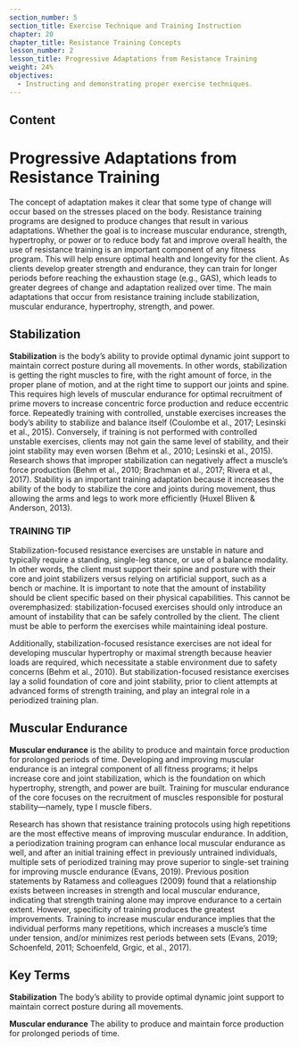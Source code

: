```yaml
---
section_number: 5
section_title: Exercise Technique and Training Instruction
chapter: 20
chapter_title: Resistance Training Concepts
lesson_number: 2
lesson_title: Progressive Adaptations from Resistance Training
weight: 24%
objectives:
  - Instructing and demonstrating proper exercise techniques.
---
```


## Content
# Progressive Adaptations from Resistance Training

The concept of adaptation makes it clear that some type of change will occur based on the stresses placed on the body. Resistance training programs are designed to produce changes that result in various adaptations. Whether the goal is to increase muscular endurance, strength, hypertrophy, or power or to reduce body fat and improve overall health, the use of resistance training is an important component of any fitness program. This will help ensure optimal health and longevity for the client. As clients develop greater strength and endurance, they can train for longer periods before reaching the exhaustion stage (e.g., GAS), which leads to greater degrees of change and adaptation realized over time. The main adaptations that occur from resistance training include stabilization, muscular endurance, hypertrophy, strength, and power.

## Stabilization

**Stabilization** is the body’s ability to provide optimal dynamic joint support to maintain correct posture during all movements. In other words, stabilization is getting the right muscles to fire, with the right amount of force, in the proper plane of motion, and at the right time to support our joints and spine. This requires high levels of muscular endurance for optimal recruitment of prime movers to increase concentric force production and reduce eccentric force. Repeatedly training with controlled, unstable exercises increases the body’s ability to stabilize and balance itself (Coulombe et al., 2017; Lesinski et al., 2015). Conversely, if training is not performed with controlled unstable exercises, clients may not gain the same level of stability, and their joint stability may even worsen (Behm et al., 2010; Lesinski et al., 2015). Research shows that improper stabilization can negatively affect a muscle’s force production (Behm et al., 2010; Brachman et al., 2017; Rivera et al., 2017). Stability is an important training adaptation because it increases the ability of the body to stabilize the core and joints during movement, thus allowing the arms and legs to work more efficiently (Huxel Bliven & Anderson, 2013).

### TRAINING TIP

Stabilization-focused resistance exercises are unstable in nature and typically require a standing, single-leg stance, or use of a balance modality. In other words, the client must support their spine and posture with their core and joint stabilizers versus relying on artificial support, such as a bench or machine. It is important to note that the amount of instability should be client specific based on their physical capabilities. This cannot be overemphasized: stabilization-focused exercises should only introduce an amount of instability that can be safely controlled by the client. The client must be able to perform the exercises while maintaining ideal posture.

Additionally, stabilization-focused resistance exercises are not ideal for developing muscular hypertrophy or maximal strength because heavier loads are required, which necessitate a stable environment due to safety concerns (Behm et al., 2010). But stabilization-focused resistance exercises lay a solid foundation of core and joint stability, prior to client attempts at advanced forms of strength training, and play an integral role in a periodized training plan.

## Muscular Endurance

**Muscular endurance** is the ability to produce and maintain force production for prolonged periods of time. Developing and improving muscular endurance is an integral component of all fitness programs; it helps increase core and joint stabilization, which is the foundation on which hypertrophy, strength, and power are built. Training for muscular endurance of the core focuses on the recruitment of muscles responsible for postural stability—namely, type I muscle fibers.

Research has shown that resistance training protocols using high repetitions are the most effective means of improving muscular endurance. In addition, a periodization training program can enhance local muscular endurance as well, and after an initial training effect in previously untrained individuals, multiple sets of periodized training may prove superior to single-set training for improving muscle endurance (Evans, 2019). Previous position statements by Ratamess and colleagues (2009) found that a relationship exists between increases in strength and local muscular endurance, indicating that strength training alone may improve endurance to a certain extent. However, specificity of training produces the greatest improvements. Training to increase muscular endurance implies that the individual performs many repetitions, which increases a muscle’s time under tension, and/or minimizes rest periods between sets (Evans, 2019; Schoenfeld, 2011; Schoenfeld, Grgic, et al., 2017).

## Key Terms

**Stabilization**
The body’s ability to provide optimal dynamic joint support to maintain correct posture during all movements.

**Muscular endurance**
The ability to produce and maintain force production for prolonged periods of time.